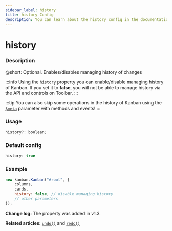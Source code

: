 ```yaml
---
sidebar_label: history
title: history Config
description: You can learn about the history config in the documentation of the DHTMLX JavaScript Kanban library. Browse developer guides and API reference, try out code examples and live demos, and download a free 30-day evaluation version of DHTMLX Kanban.
---
```


# history

### Description

@short: Optional. Enables/disables managing history of changes

:::info
Using the `history` property you can enable/disable managing history of Kanban. If you set it to **false**, you will not be able to manage history via the API and controls on Toolbar.
:::

:::tip
You can also skip some operations in the history of Kanban using the [`$meta`](api/common/js_kanban_meta_parameter.md) parameter with methods and events!
:::

### Usage

~~~jsx {}
history?: boolean; 
~~~

### Default config

~~~jsx {}
history: true
~~~

### Example

~~~jsx {4}
new kanban.Kanban("#root", {
    columns,
    cards,
    history: false, // disable managing history
    // other parameters
});
~~~

**Change log:** The property was added in v1.3

**Related articles:** [`undo()`](api/methods/js_kanban_undo_method.md) and [`redo()`](api/methods/js_kanban_redo_method.md)
